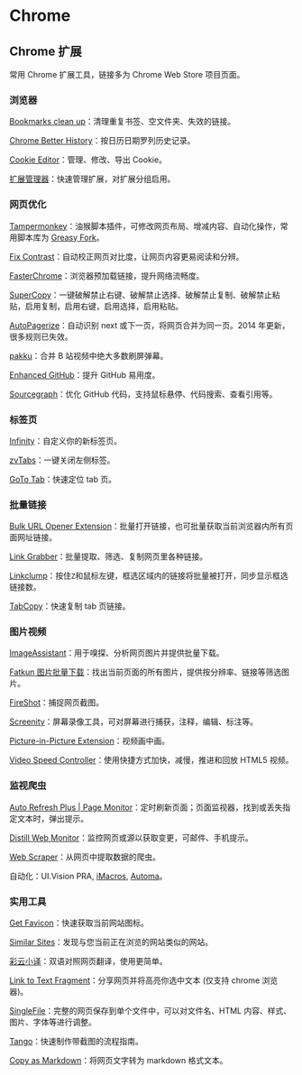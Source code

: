 # Chrome

## Chrome 扩展

常用 Chrome 扩展工具，链接多为 Chrome Web Store 项目页面。

### 浏览器

[Bookmarks clean up](https://chrome.google.com/webstore/detail/bookmarks-clean-up/oncbjlgldmiagjophlhobkogeladjijl)：清理重复书签、空文件夹、失效的链接。

[Chrome Better History](https://chrome.google.com/webstore/detail/view-chrome-history/oiginoblioefjckppeefcofmkkhgbdfc)：按日历日期罗列历史记录。

[Cookie Editor](https://chrome.google.com/webstore/detail/cookie-editor/iphcomljdfghbkdcfndaijbokpgddeno)：管理、修改、导出 Cookie。

[扩展管理器](https://chrome.google.com/webstore/detail/extension-manager/gjldcdngmdknpinoemndlidpcabkggco)：快速管理扩展，对扩展分组启用。

### 网页优化

[Tampermonkey](https://chrome.google.com/webstore/detail/tampermonkey/dhdgffkkebhmkfjojejmpbldmpobfkfo)：油猴脚本插件，可修改网页布局、增减内容、自动化操作，常用脚本库为 [Greasy Fork](https://greasyfork.org/zh-CN)。

[Fix Contrast](https://chrome.google.com/webstore/detail/fix-contrast/pbbcgecjmpkglppfjjggkkbhdnlemhkg)：自动校正网页对比度，让网页内容更易阅读和分辨。

[FasterChrome](https://chrome.google.com/webstore/detail/fasterchrome/nmgpnfccjfjhdenioncabecepjcmdnjg)：浏览器预加载链接，提升网络流畅度。

[SuperCopy](https://chrome.google.com/webstore/detail/supercopy-enable-copy/onepmapfbjohnegdmfhndpefjkppbjkm)：一键破解禁止右键、破解禁止选择、破解禁止复制、破解禁止粘贴，启用复制，启用右键，启用选择，启用粘贴。

[AutoPagerize](https://chrome.google.com/webstore/detail/autopagerize/igiofjhpmpihnifddepnpngfjhkfenbp)：自动识别 next 或下一页，将网页合并为同一页。2014 年更新，很多规则已失效。

[pakku](https://chrome.google.com/webstore/detail/pakku%EF%BC%9A%E5%93%94%E5%93%A9%E5%93%94%E5%93%A9%E5%BC%B9%E5%B9%95%E8%BF%87%E6%BB%A4%E5%99%A8/jklfcpboamajpiikgkbjcnnnnooefbhh)：合并 B 站视频中绝大多数刷屏弹幕。

[Enhanced GitHub](https://chrome.google.com/webstore/detail/enhanced-github/anlikcnbgdeidpacdbdljnabclhahhmd)：提升 GitHub 易用度。

[Sourcegraph](https://chrome.google.com/webstore/detail/sourcegraph/dgjhfomjieaadpoljlnidmbgkdffpack)：优化 GitHub 代码，支持鼠标悬停、代码搜索、查看引用等。

### 标签页

[Infinity](https://chrome.google.com/webstore/detail/infinity-new-tab-pro/nnnkddnnlpamobajfibfdgfnbcnkgngh)：自定义你的新标签页。

[zvTabs](https://chrome.google.com/webstore/detail/zvtabs%E4%B8%80%E9%94%AE%E5%85%B3%E9%97%AD%E5%B7%A6%E4%BE%A7%E6%A0%87%E7%AD%BE/aelfgfndnhaiicaahkbpmgbbnflnbejb)：一键关闭左侧标签。

[GoTo Tab](https://chrome.google.com/webstore/detail/goto-tab/hjfkaobgkmaeomgdhmhhipdbjdhhjkoi)：快速定位 tab 页。

### 批量链接

[Bulk URL Opener Extension](https://chrome.google.com/webstore/detail/bulk-url-opener-extension/hgenngnjgfkdggambccohomebieocekm)：批量打开链接，也可批量获取当前浏览器内所有页面网址链接。

[Link Grabber](https://chrome.google.com/webstore/detail/link-grabber/caodelkhipncidmoebgbbeemedohcdma)：批量提取、筛选、复制网页里各种链接。

[Linkclump](https://chrome.google.com/webstore/detail/linkclump/lfpjkncokllnfokkgpkobnkbkmelfefj)：按住`Z`和鼠标左键，框选区域内的链接将批量被打开，同步显示框选链接数。

[TabCopy](https://chrome.google.com/webstore/detail/tabcopy/micdllihgoppmejpecmkilggmaagfdmb)：快速复制 tab 页链接。

### 图片视频

[ImageAssistant](https://chrome.google.com/webstore/detail/imageassistant-batch-imag/dbjbempljhcmhlfpfacalomonjpalpko)：用于嗅探、分析网页图片并提供批量下载。

[Fatkun 图片批量下载](https://chrome.google.com/webstore/detail/fatkun-batch-download-ima/nnjjahlikiabnchcpehcpkdeckfgnohf)：找出当前页面的所有图片，提供按分辨率、链接等筛选图片。

[FireShot](https://chrome.google.com/webstore/detail/take-webpage-screenshots/mcbpblocgmgfnpjjppndjkmgjaogfceg)：捕捉网页截图。

[Screenity](https://chrome.google.com/webstore/detail/screenity-screen-recorder/kbbdabhdfibnancpjfhlkhafgdilcnji)：屏幕录像工具，可对屏幕进行捕获，注释，编辑、标注等。

[Picture-in-Picture Extension](https://chrome.google.com/webstore/detail/picture-in-picture-extens/hkgfoiooedgoejojocmhlaklaeopbecg)：视频画中画。

[Video Speed Controller](https://chrome.google.com/webstore/detail/video-speed-controller/nffaoalbilbmmfgbnbgppjihopabppdk)：使用快捷方式加快，减慢，推进和回放 HTML5 视频。

### 监视爬虫

[Auto Refresh Plus | Page Monitor](https://chrome.google.com/webstore/detail/auto-refresh-plus-page-mo/hgeljhfekpckiiplhkigfehkdpldcggm)：定时刷新页面；页面监视器，找到或丢失指定文本时，弹出提示。

[Distill Web Monitor](https://chrome.google.com/webstore/detail/distill-web-monitor/inlikjemeeknofckkjolnjbpehgadgge)：监控网页或源以获取变更，可邮件、手机提示。

[Web Scraper](https://chrome.google.com/webstore/detail/web-scraper-free-web-scra/jnhgnonknehpejjnehehllkliplmbmhn)：从网页中提取数据的爬虫。

自动化：UI.Vision PRA, [iMacros](https://chrome.google.com/webstore/detail/imacros-for-chrome/cplklnmnlbnpmjogncfgfijoopmnlemp), [Automa](https://www.appinn.com/automa/)。

### 实用工具

[Get Favicon](https://chrome.google.com/webstore/detail/get-favicon/gpipahagclehninhhjkhbkliinfofnhe)：快速获取当前网站图标。

[Similar Sites](https://chrome.google.com/webstore/detail/similar-sites-discover-re/necpbmbhhdiplmfhmjicabdeighkndkn)：发现与您当前正在浏览的网站类似的网站。

[彩云小译](https://chrome.google.com/webstore/detail/lingocloud-web-translatio/jmpepeebcbihafjjadogphmbgiffiajh)：双语对照网页翻译，使用更简单。

[Link to Text Fragment](https://chrome.google.com/webstore/detail/link-to-text-fragment/pbcodcjpfjdpcineamnnmbkkmkdpajjg)：分享网页并将高亮你选中文本 (仅支持 chrome 浏览器)。

[SingleFile](https://chrome.google.com/webstore/detail/singlefile/mpiodijhokgodhhofbcjdecpffjipkle/)：完整的网页保存到单个文件中，可以对文件名、HTML 内容、样式、图片、字体等进行调整。

[Tango](https://chrome.google.com/webstore/detail/tango/lggdbpblkekjjbobadliahffoaobaknh/)：快速制作带截图的流程指南。

[Copy as Markdown](https://chrome.google.com/webstore/detail/copy-as-markdown/nlaionblcaejecbkcillglodmmfhjhfi/)：将网页文字转为 markdown 格式文本。
